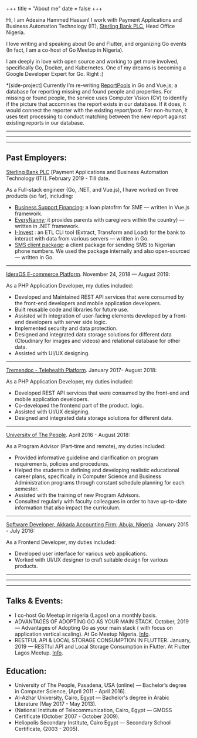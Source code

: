 +++
title = "About me"
date = false
+++

Hi, I am Adesina Hammed Hassan! I work with Payment Applications and Business Automation Technology (IT), [Sterling Bank PLC](https://sterling.ng), Head Office Nigeria.

I love writing and speaking about Go and Flutter, and organizing Go events (In fact, I am a co-host of Go Meetup in Nigeria).

I am deeply in love with open source and working to get more involved, specifically Go, Docker, and Kubernetes. One of my dreams is becoming a Google Developer Expert for Go. Right :)

*[side-project] Currently I’m re-writing [ReportPools](https://reportspool.com) in Go and Vue.js; a database for reporting missing and found people and properties. For missing or found people, the service uses Computer Vision (CV) to identify if the picture that accominies the report exists in our database. If it does, it would connect the reporter with the existing report/post. For non-human, it uses text processing to conduct matching between the new report against existing reports in our database.


<!-- I’m non-binary and use they/them/their pronouns. -->
-----------------------------------
-----------------------------------
-----------------------------------

Past Employers:
-

[Sterling Bank PLC](https://sterling.ng) [Payment Applications and Business Automation Technology (IT)]. February 2019 - Till date.

As a Full-stack engineer (Go, .NET, and Vue.js), I have worked on three products (so far), including:

* [Business Support Financing](http://bsfweb.sterlingapps.p.azurewebsites.net); a loan platofrm for SME — written in Vue.js framework.
* [EveryNanny](https://everynannyng.com); it provides parents with caregivers  within the country) — written in .NET framework.
* [I-Invest](https://i-investng.com) : an ETL CLI tool (Extract, Transform and Load) for the bank to interact with data from various servers — written in Go.
* [SMS client package](https://github.com/D-sense/sms-nigeria-go): a client package for sending SMS to Nigerian phone numbers. We used the package internally and also open-sourced — written in Go.

-----------------------------------

[IderaOS E-commerce Platform](https://ideraos.com). November 24, 2018 — August 2019:

As a PHP Application Developer, my duties included:

* Developed and Maintained REST API services that were consumed by the front-end developers and mobile application developers.
* Built reusable code and libraries for future use.
* Assisted with integration of user-facing elements developed by a front-end developers with server side logic.
* Implemented security and data protection.
* Designed and integrated data storage solutions for different data (Cloudinary for images and videos)
and relational database for other data.
* Assisted with UI/UX designing.

-----------------------------------

[Tremendoc - Telehealth Platform](https://tremendoc.com). January 2017- August 2018:

As a PHP Application Developer, my duties included:

* Developed REST API services that were consumed by the front-end and mobile application developers.
* Co-developed the frontend part of the product.
logic.
* Assisted with UI/UX designing.
* Designed and integrated data storage solutions for different data.

-----------------------------------

[University of The People](https://uopeople.edu). April 2016 - August 2018:

As a Program Advisor (Part-time and remote), my duties included:

* Provided informative guideline and clarification on program requirements, policies and procedures.
* Helped the students in defining and developing realistic educational career plans, specifically in Computer Science and Business Administration programs through constant schedule planning for each semester.
* Assisted with the training of new Program Advisors.
* Consulted regularly with faculty colleagues in order to have up-to-date information that also impact the curriculum.

-----------------------------------

[Software Developer, Akkada Accounting Firm; Abuja, Nigeria](#). January 2015 - July 2016:

As a Frontend Developer, my duties included:

* Developed user interface for various web applications.
* Worked with UI/UX designer to craft suitable design for various products.


-----------------------------------
-----------------------------------
-----------------------------------


Talks & Events:
-

* I co-host Go Meetup in nigeria (Lagos) on a monthly basis.
* ADVANTAGES OF ADOPTING GO AS YOUR MAIN STACK.
October, 2019 — Advantages of Adopting Go as your main stack ( with focus on application vertical scaling). At Go Meetup Nigeria. [Info](https://www.meetup.com/GolangNigeria/events/265507431/).
* RESTFUL API & LOCAL STORAGE CONSUMPTION IN FLUTTER.
January, 2019 — RESTful API and Local Storage Consumption in Flutter. At Flutter Lagos Meetup. [Info](https://docs.google.com/presentation/d/1aNT9xlc8wNSlKa_y_Hj4s7SIU7dOFXFHH0X9P8afB14/edit#slide=id.gc6f9e470d_0_0).



Education:
-

* University of The People, Pasadena, USA (online) — Bachelor’s degree in Computer Science, (April 2011 - April 2016).
* Al-Azhar University, Cairo, Egypt — Bachelor's degree in Arabic Literature (May 2017 - May 2013).
* (National Institute of Telecommunication, Cairo, Egypt — GMDSS Certificate (October 2007 - October 2009).
* Heliopolis Secondary Institute, Cairo Egypt — Secondary School Certificate, (2003 - 2005).